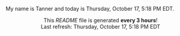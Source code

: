 My name is Tanner and today is Thursday, October 17, 5:18 PM EDT.

<p align="center">This <i>README</i> file is generated <b>every 3 hours</b>!</br>Last refresh: Thursday, October 17, 5:18 PM EDT<br /></p>
